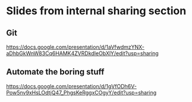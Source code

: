 # Slides from internal sharing section

## Git

https://docs.google.com/presentation/d/1aVfwdmzYNX-aDhbGkWnW83Cq6HAMK4ZVRDkdIeObXlY/edit?usp=sharing

## Automate the boring stuff

https://docs.google.com/presentation/d/1gVfODh6V-Pow5nv9xHsLOdtjQ47_PhgsKeRggxCOgyY/edit?usp=sharing
